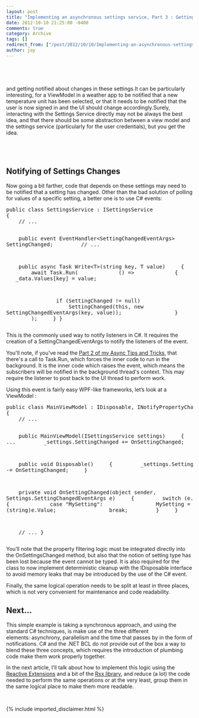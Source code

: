```yaml
---
layout: post
title: "Implementing an asynchronous settings service, Part 3 : Getting notified"
date: 2012-10-10 21:25:00 -0400
comments: true
category: Archive
tags: []
redirect_from: ["/post/2012/10/10/Implementing-an-asynchronous-settings-service-Part-3-Getting-notified.aspx", "/post/2012/10/10/implementing-an-asynchronous-settings-service-part-3-getting-notified.aspx"]
author: jay
---
```

<!-- more -->
<h2>&nbsp;</h2>
<p>and getting notified about changes in these settings.It can be particularly interesting, for a ViewModel in a weather app to be notified that a new temperature unit has been selected, or that it needs to be notified that the user is now signed in and the UI should change accordingly.Surely, interacting with the Settings Service directly may not be always the best idea, and that there should be some abstraction between a view model and the settings service&nbsp;(particularly for the user credentials), but you get the idea.</p>
<h2>&nbsp;</h2>
<h2>Notifying of Settings Changes</h2>
<p>Now going a bit farther, code that depends on these settings may need to be notified that a setting has changed. Other than the bad solution of polling for values of a specific setting,&nbsp;a better one is&nbsp;to use C# events:</p>
<pre class="brush: c-sharp">public class SettingsService : ISettingsService
{
&nbsp;&nbsp;&nbsp; // ...

&nbsp;&nbsp;&nbsp; public event EventHandler&lt;SettingChangedEventArgs&gt; SettingChanged;
&nbsp;&nbsp;&nbsp;
&nbsp;&nbsp;&nbsp; // ...

&nbsp;&nbsp;&nbsp; public async Task Write&lt;T&gt;(string key, T value)
&nbsp;&nbsp;&nbsp; {
&nbsp;&nbsp;&nbsp;&nbsp;&nbsp;&nbsp;&nbsp; await Task.Run(
&nbsp;&nbsp;&nbsp;&nbsp;&nbsp;&nbsp;&nbsp;&nbsp;&nbsp;&nbsp;&nbsp; () =&gt;
&nbsp;&nbsp;&nbsp;&nbsp;&nbsp;&nbsp;&nbsp;&nbsp;&nbsp;&nbsp;&nbsp; {
&nbsp;&nbsp;&nbsp;&nbsp;&nbsp;&nbsp;&nbsp;&nbsp;&nbsp;&nbsp;&nbsp;&nbsp; &nbsp;&nbsp;&nbsp;_data.Values[key] = value;

&nbsp;&nbsp;&nbsp;&nbsp;&nbsp;&nbsp;&nbsp;&nbsp;&nbsp;&nbsp;&nbsp;&nbsp;&nbsp;&nbsp;&nbsp; if (SettingChanged != null)
&nbsp;&nbsp;&nbsp;&nbsp;&nbsp;&nbsp;&nbsp;&nbsp;&nbsp;&nbsp;&nbsp;&nbsp;&nbsp;&nbsp;&nbsp; {
&nbsp;&nbsp;&nbsp;&nbsp;&nbsp;&nbsp;&nbsp;&nbsp;&nbsp;&nbsp;&nbsp;&nbsp;&nbsp;&nbsp;&nbsp;&nbsp;&nbsp;&nbsp;&nbsp; SettingChanged(this, new SettingChangedEventArgs(key, value));
&nbsp;&nbsp;&nbsp;&nbsp;&nbsp;&nbsp;&nbsp;&nbsp;&nbsp;&nbsp;&nbsp;&nbsp;&nbsp;&nbsp;&nbsp; }
&nbsp;&nbsp;&nbsp;&nbsp;&nbsp;&nbsp;&nbsp;&nbsp;&nbsp;&nbsp;&nbsp; }
&nbsp;&nbsp;&nbsp;&nbsp;&nbsp;&nbsp;&nbsp; );
&nbsp;&nbsp;&nbsp; }
}
</pre>
<p>This is the commonly used way to notify listeners in C#. It requires the creation of a SettingChangedEventArgs to notify the listeners of the event.</p>
<p>You'll note, if you've read the <a href="http://jaylee.org/post/2012/07/08/c-sharp-async-tips-and-tricks-part-2-async-void.aspx">Part 2 of my Async Tips and Tricks</a>, that there's a call to Task.Run, which forces the inner code to run in the background. It is the inner code which raises the event, which means the subscribers will be notified in the background thread's context. This may require the listener to post back to the UI thread to perform work.</p>
<p>Using this event is fairly easy WPF-like frameworks, let&rsquo;s look at a ViewModel :</p>
<pre class="brush: c-sharp">public class MainViewModel : IDisposable, INotifyPropertyChanged
{
&nbsp;&nbsp; &nbsp;// ...

&nbsp;&nbsp;&nbsp; public MainViewModel(ISettingsService settings)
&nbsp;&nbsp;&nbsp; {
&nbsp;&nbsp;&nbsp;&nbsp;&nbsp;&nbsp;&nbsp; // ...
&nbsp;&nbsp;&nbsp;&nbsp;&nbsp;&nbsp;&nbsp; _settings.SettingChanged += OnSettingChanged;
&nbsp;&nbsp;&nbsp; }

&nbsp;&nbsp;&nbsp; public void Disposable()
&nbsp;&nbsp;&nbsp; {
&nbsp;&nbsp;&nbsp;&nbsp;&nbsp;&nbsp;&nbsp; _settings.SettingChanged -= OnSettingChanged;
&nbsp;&nbsp;&nbsp; }

&nbsp;&nbsp;&nbsp; private void OnSettingChanged(object sender, Settings.SettingChangedEventArgs e)
&nbsp;&nbsp;&nbsp; {
&nbsp;&nbsp;&nbsp;&nbsp;&nbsp;&nbsp;&nbsp; switch (e.Key)
&nbsp;&nbsp;&nbsp;&nbsp;&nbsp;&nbsp;&nbsp; {
&nbsp;&nbsp;&nbsp;&nbsp;&nbsp;&nbsp;&nbsp;&nbsp;&nbsp;&nbsp;&nbsp; case "MySetting":
&nbsp;&nbsp;&nbsp;&nbsp;&nbsp;&nbsp;&nbsp;&nbsp;&nbsp;&nbsp;&nbsp;&nbsp;&nbsp;&nbsp;&nbsp; MySetting = (string)e.Value;
&nbsp;&nbsp;&nbsp;&nbsp;&nbsp;&nbsp;&nbsp;&nbsp;&nbsp;&nbsp;&nbsp;&nbsp;&nbsp;&nbsp;&nbsp; break;
&nbsp;&nbsp;&nbsp;&nbsp;&nbsp;&nbsp;&nbsp; }
&nbsp;&nbsp;&nbsp; }

&nbsp;&nbsp;&nbsp; // ...
}
</pre>
<p>You&rsquo;ll note that the property&nbsp;filtering logic must be integrated directly into the OnSettingsChanged method, but also that the notion of setting type has been lost because the event cannot be typed. It is&nbsp;also&nbsp;required for the class to now implement deterministic cleanup with the IDisposable interface to avoid memory leaks that may be introduced by the use of the C# event.</p>
<p>Finally, the same logical operation needs to be split at least in three places, which is not very convenient for maintenance and code readability.</p>
<h2>Next&hellip;</h2>
<p class="MsoNormal" style="margin: 0cm 0cm 10pt;">This simple example is taking a synchronous approach, and using the standard C# techniques, is make use of&nbsp;the three different elements:&nbsp;asynchrony, parallelism and the time that passes by in the form of notifications.&nbsp;C# and the .NET BCL&nbsp;do not provide out of the&nbsp;box&nbsp;a way to blend these three concepts, which&nbsp;requires the introduction of plumbing code make them work properly together.</p>
<p class="MsoNormal" style="margin: 0cm 0cm 10pt;">In the next article, I&rsquo;ll talk about how to implement this logic using the <a href="http://msdn.microsoft.com/en-us/data/gg577609.aspx">Reactive Extensions</a> and a bit of the <a href="http://rxx.codeplex.com/">Rxx library</a>, and reduce (a lot) the code needed to perform the same operations or at the very least, group them in the same logical place to make them more readable.</p>
<p class="MsoNormal" style="margin: 0cm 0cm 10pt;">&nbsp;</p>
{% include imported_disclaimer.html %}
